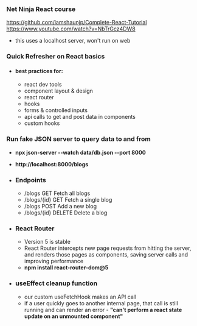 ### Net Ninja React course

https://github.com/iamshaunjp/Complete-React-Tutorial
https://www.youtube.com/watch?v=NbTrGcz4DW8

-   this uses a localhost server, won't run on web

### Quick Refresher on React basics

-   #### best practices for:
    -   react dev tools
    -   component layout & design
    -   react router
    -   hooks
    -   forms & controlled inputs
    -   api calls to get and post data in components
    -   custom hooks

### Run fake JSON server to query data to and from

-   **npx json-server --watch data/db.json --port 8000**
-   **http://localhost:8000/blogs**
-   ### Endpoints

    -   /blogs GET Fetch all blogs
    -   /blogs/{id} GET Fetch a single blog
    -   /blogs POST Add a new blog
    -   /blogs/{id} DELETE Delete a blog

-   ### React Router

    -   Version 5 is stable
    -   React Router intercepts new page requests from hitting the server, and renders those pages as components, saving server calls and improving performance
    -   **npm install react-router-dom@5**

-   ### useEffect cleanup function

    -   our custom useFetchHook makes an API call
    -   if a user quickly goes to another internal page, that call is still running and can render an error - **"can't perform a react state update on an unmounted component"**
